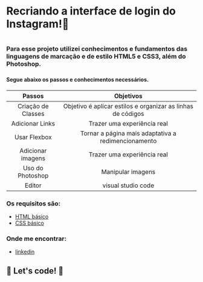 # Recriando a interface de login do Instagram!🚀 <h1>

  <h3>Para esse projeto utilizei conhecimentos e fundamentos das linguagens de marcação e de estilo HTML5 e CSS3, além do Photoshop.<h3>
    
  <h4>Segue abaixo os passos e conhecimentos necessários.<h4>
    
Passos | Objetivos |
:---------: | :------: |
Criação de Classes | Objetivo é aplicar estilos e organizar as linhas de códigos|
Adicionar Links | Trazer uma experiência real|
Usar Flexbox | Tornar a página mais adaptativa a redimencionamento |
Adicionar imagens | Trazer uma experiência real|
Uso do Photoshop | Manipular imagens|
Editor | visual studio code|
    
### Os requisitos são:

* [HTML básico](https://www.w3schools.com/html/)
* [CSS básico](https://developer.mozilla.org/pt-BR/docs/Web/CSS)

### Onde me encontrar:
    
* [linkedin](https://www.linkedin.com/in/daniel-ferreira-gomes-63654722a)


## 🚀 Let's code! 🚀
